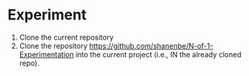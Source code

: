 # Experiment
1. Clone the current repository
2. Clone the repository https://github.com/shanenbe/N-of-1-Experimentation into the current project (i.e., IN the already cloned repo).
